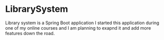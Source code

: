 # LibrarySystem
Library system is a Spring Boot application 
I started this application during one of my online courses and I am planning to exapnd it and add more features down the road. 

